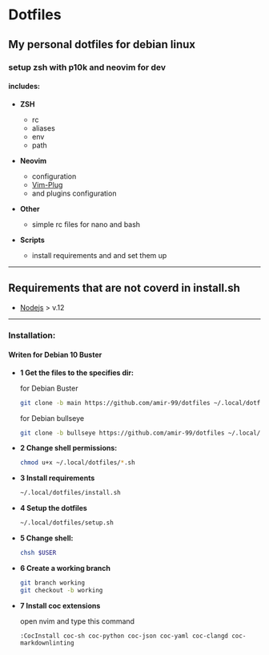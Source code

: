 
# Dotfiles

## My personal dotfiles for debian linux

### setup zsh with p10k and neovim for dev

#### __includes:__

* __ZSH__
  * rc
  * aliases
  * env
  * path

* __Neovim__
  * configuration
  * [Vim-Plug](https://github.com/junegunn/vim-plug)
  * and plugins configuration

* __Other__
  * simple rc files for nano and bash

* __Scripts__
  * install requirements and and set them up

___

## __Requirements__ that are not coverd in install.sh

* [Nodejs](https://nodejs.org/en/download/) > v.12
  
___

### __Installation:__

#### Writen for Debian 10 Buster

* __1  Get the files to the specifies dir:__
  
  for Debian Buster

  ```bash
  git clone -b main https://github.com/amir-99/dotfiles ~/.local/dotfiles
  ```

  for Debian bullseye

  ```bash
  git clone -b bullseye https://github.com/amir-99/dotfiles ~/.local/dotfiles
  ```

* __2 Change shell permissions:__
  
  ```bash
  chmod u+x ~/.local/dotfiles/*.sh
  ```

* __3 Install requirements__
  
  ```bash
  ~/.local/dotfiles/install.sh
  ```

* __4 Setup the dotfiles__
  
  ```bash
  ~/.local/dotfiles/setup.sh
  ```

* __5 Change shell:__
  
  ```bash
  chsh $USER
  ```

* __6 Create a working branch__
  
  ```bash
  git branch working
  git checkout -b working
  ```
  
* __7 Install coc extensions__

  open nvim and type this command
  
  ```vim
  :CocInstall coc-sh coc-python coc-json coc-yaml coc-clangd coc-markdownlinting
  ```

